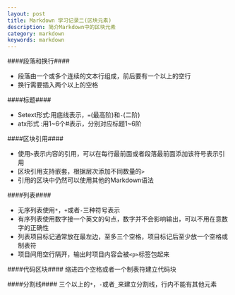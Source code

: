 ```yaml
---
layout: post
title: Markdown 学习记录二(区块元素)
description: 简介Markdown中的区块元素
category: markdown
keywords: markdown
---
```


####段落和换行####
+ 段落由一个或多个连续的文本行组成，前后要有一个以上的空行
+ 换行需要插入两个以上的空格


####标题####
+ Setext形式:用底线表示，`=`(最高阶)和`-`(二阶)
+ atx形式   :用1~6个#表示，分别对应标题1~6阶


####区块引用####
+ 使用`>`表示内容的引用，可以在每行最前面或者段落最前面添加该符号表示引用
+ 区块引用支持嵌套，根据层次添加不同数量的`>`
+ 引用的区块中仍然可以使用其他的Markdown语法


####列表####
+ 无序列表使用`*`，`+`或者`-`三种符号表示
+ 有序列表使用数字接一个英文的句点，数字并不会影响输出，可以不用在意数字的正确性
+ 列表项目标记通常放在最左边，至多三个空格，项目标记后至少放一个空格或制表符
+ 项目间用空行隔开，输出时项目内容会被`<p>`标签包起来


####代码区块####
缩进四个空格或者一个制表符建立代码块


####分割线####
三个以上的`*`，`-`或者`_`来建立分割线，行内不能有其他元素 
